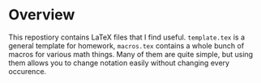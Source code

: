 # Overview

This repostiory contains LaTeX files that I find useful.
`template.tex` is a general template for homework, `macros.tex` contains a whole bunch of macros for various math things.
Many of them are quite simple, but using them allows you to change notation easily without changing every occurence.

